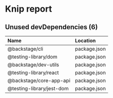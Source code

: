 # Knip report

## Unused devDependencies (6)

| Name                      | Location     |
|:--------------------------|:-------------|
| @backstage/cli            | package.json |
| @testing-library/dom      | package.json |
| @backstage/dev-utils      | package.json |
| @testing-library/react    | package.json |
| @backstage/core-app-api   | package.json |
| @testing-library/jest-dom | package.json |

